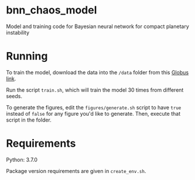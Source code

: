 # bnn_chaos_model
Model and training code for Bayesian neural network for compact planetary instability

# Running

To train the model, download the data into the `/data` folder
from this [Globus link](https://app.globus.org/file-manager?origin_id=ae09b8a8-5040-11eb-a4d1-0a53a3613b81&origin_path=%2F).

Run the script `train.sh`, which will train
the model 30 times from different seeds.

To generate the figures, edit the `figures/generate.sh` script
to have `true` instead of `false` for any figure you'd like to generate.
Then, execute that script in the folder.

# Requirements

Python: 3.7.0

Package version requirements are given in `create_env.sh`.

